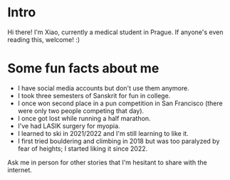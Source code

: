 # Intro
Hi there! I'm Xiao, currently a medical student in Prague. If anyone's even reading this, welcome! :)

# Some fun facts about me
- I have social media accounts but don't use them anymore.
- I took three semesters of Sanskrit for fun in college.
- I once won second place in a pun competition in San Francisco (there were only two people competing that day).
- I once got lost while running a half marathon.
- I've had LASIK surgery for myopia.
- I learned to ski in 2021/2022 and I'm still learning to like it.
- I first tried bouldering and climbing in 2018 but was too paralyzed by fear of heights; I started liking it since 2022.

Ask me in person for other stories that I'm hesitant to share with the internet.